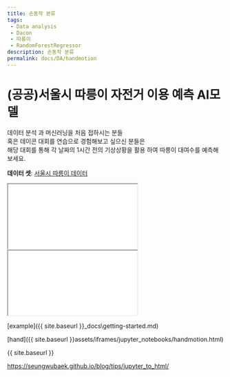 ```yaml
---
title: 손동작 분류
tags: 
 - Data analysis
 - Dacon
 - 따릉이
 - RandomForestRegressor
description: 손동작 분류
permalink: docs/DA/handmotion
---
```


# (공공)서울시 따릉이 자전거 이용 예측 AI모델

데이터 분석 과 머신러닝을 처음 접하시는 분들<br>
혹은 데이콘 대회를 연습으로 경험해보고 싶으신 분들은<br> 
해당 대회를 통해 각 날짜의 1시간 전의 기상상황을 활용 하여 따릉이 대여수를 예측해 보세요.

**데이터 셋**: [서울시 따릉이 데이터](https://dacon.io/competitions/open/235576/data)

<iframe id="handmotion" name="handmotion" src="assets/iframes/jupyter_notebooks/handmotion.html">test</iframe>
<iframe id="handmotion" name="handmotion" src="subfolder/example-page">test</iframe>


[example]({{ site.baseurl }}_docs\getting-started.md)

[hand]({{ site.baseurl }}assets/iframes/jupyter_notebooks/handmotion.html)
<!-- - [here is that link](assets/iframes/jupyter_notebooks/handmotion.html) -->

{{ site.baseurl }}

https://seungwubaek.github.io/blog/tips/jupyter_to_html/